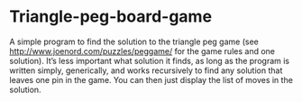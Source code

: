 # Triangle-peg-board-game
А simple program to find the solution to the triangle peg game (see http://www.joenord.com/puzzles/peggame/ for the game rules and one solution). It’s less important what solution it finds, as long as the program is written simply, generically, and works recursively to find any solution that leaves one pin in the game. You can then just display the list of moves in the solution.
